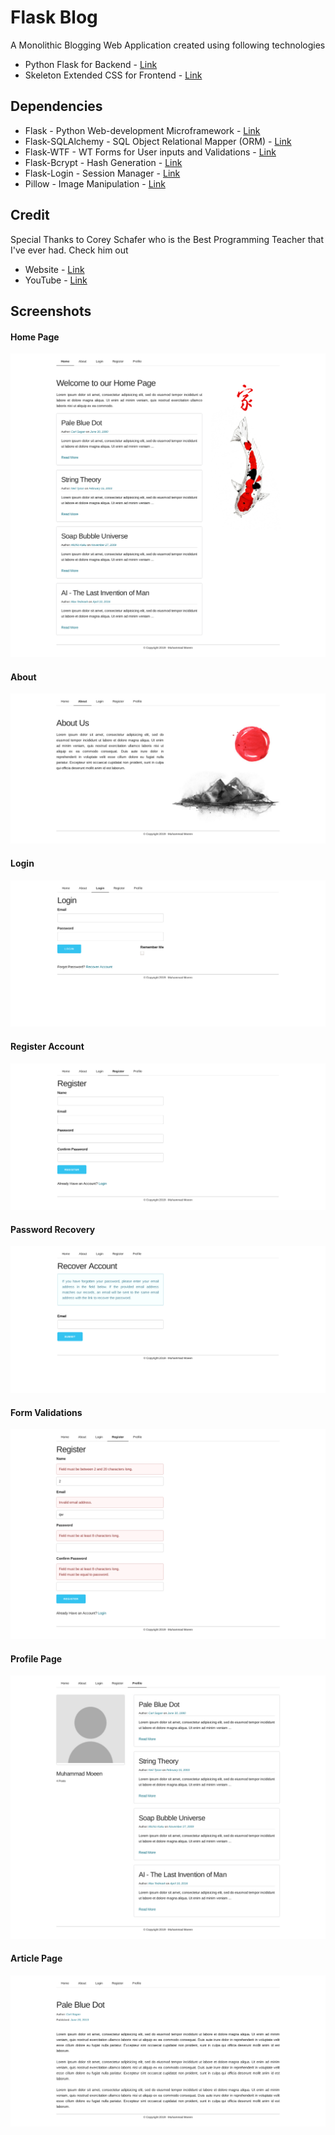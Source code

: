# Flask Blog
A Monolithic Blogging Web Application created using following technologies
* Python Flask for Backend - [Link](https://www.fullstackpython.com/flask.html)
* Skeleton Extended CSS for Frontend - [Link](https://github.com/moeenn/skeleton-extended)

## Dependencies
* Flask - Python Web-development Microframework - [Link](https://pypi.org/project/Flask/)
* Flask-SQLAlchemy - SQL Object Relational Mapper (ORM) - [Link](https://pypi.org/project/Flask-SQLAlchemy/)
* Flask-WTF - WT Forms for User inputs and Validations - [Link](https://pypi.org/project/Flask-WTF/)
* Flask-Bcrypt - Hash Generation - [Link](https://pypi.org/project/Flask-Bcrypt/)
* Flask-Login - Session Manager - [Link](https://pypi.org/project/Flask-Login/)
* Pillow - Image Manipulation - [Link](https://pypi.org/project/Pillow/)

## Credit
Special Thanks to Corey Schafer who is the Best Programming Teacher that I've ever had. Check him out
* Website - [Link](https://coreyms.com/)
* YouTube - [Link](https://www.youtube.com/user/schafer5)

## Screenshots
#### Home Page
![Home Page](screenshots/01_home.png)

#### About
![About Page](screenshots/02_about.png)

#### Login
![Login](screenshots/03_login.png)

#### Register Account
![Register](screenshots/04_register.png)

#### Password Recovery
![Password Recovery](screenshots/05_password_recovery.png)

#### Form Validations
![Form Validations](screenshots/06_form_validation.png)

#### Profile Page
![Profile](screenshots/07_profile.png)

#### Article Page
![Article](screenshots/08_article.png)
